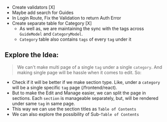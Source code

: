 -   Create validators [X]
-   Maybe add search for Guides
-   In Login Route, Fix the Validation to return Auth Error
-   Create separate table for Category [X]
    -   As well as, we are maintaining the sync with the tags across `GuideModel` and `CategoryModel`.
    -   `Category` table also contains `tags` of every `tag` under it

## Explore the Idea:

> We can't make multi page of a single `tag` under a single `category`. And making single page will be hassle when it comes to edit. So:

-   Check if it will be better if we make section type. Like, under a `category` will be a single specific `tag` page (/frontend/react).
-   But to make the Edit and Manage easier, we can split the page in sections. Each `section` is manageable separately, but, will be rendered under same `tag` in same page.
-   This way we can use the section titles as `Table of Contents`
-   We can also explore the possibility of Sub-`Table of Contents`
